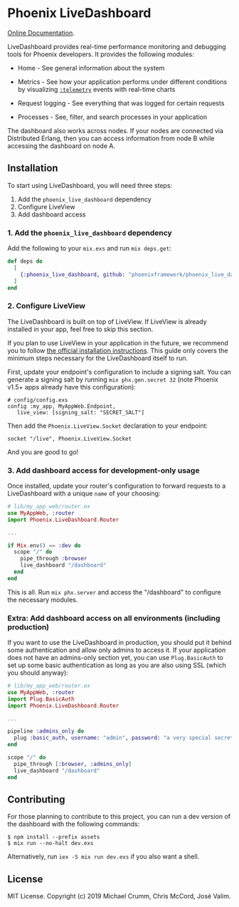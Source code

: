 # Phoenix LiveDashboard

[Online Documentation](https://hexdocs.pm/phoenix_live_dashboard).

<!-- MDOC !-->

LiveDashboard provides real-time performance monitoring and debugging tools for Phoenix developers. It provides the following modules:

  * Home - See general information about the system

  * Metrics - See how your application performs under different conditions by visualizing [`:telemetry`](https://hexdocs.pm/telemetry) events with real-time charts

  * Request logging - See everything that was logged for certain requests

  * Processes - See, filter, and search processes in your application

The dashboard also works across nodes. If your nodes are connected via Distributed Erlang, then you can access information from node B while accessing the dashboard on node A.

## Installation

To start using LiveDashboard, you will need three steps:

  1. Add the `phoenix_live_dashboard` dependency
  2. Configure LiveView
  3. Add dashboard access

### 1. Add the `phoenix_live_dashboard` dependency

Add the following to your `mix.exs` and run `mix deps.get`:

```elixir
def deps do
  [
    {:phoenix_live_dashboard, github: "phoenixframework/phoenix_live_dashboard"}
  ]
end
```

### 2. Configure LiveView

The LiveDashboard is built on top of LiveView. If LiveView is already installed in your app, feel free to skip this section.

If you plan to use LiveView in your application in the future, we recommend you to follow [the official installation instructions](https://hexdocs.pm/phoenix_live_view/installation.html).
This guide only covers the minimum steps necessary for the LiveDashboard itself to run.

First, update your endpoint's configuration to include a signing salt. You can generate a signing salt by running `mix phx.gen.secret 32` (note Phoenix v1.5+ apps already have this configuration):

    # config/config.exs
    config :my_app, MyAppWeb.Endpoint,
       live_view: [signing_salt: "SECRET_SALT"]

Then add the `Phoenix.LiveView.Socket` declaration to your endpoint:

    socket "/live", Phoenix.LiveView.Socket

And you are good to go!

### 3. Add dashboard access for development-only usage

Once installed, update your router's configuration to forward requests to a LiveDashboard with a unique `name` of your choosing:

```elixir
# lib/my_app_web/router.ex
use MyAppWeb, :router
import Phoenix.LiveDashboard.Router

...

if Mix.env() == :dev do
  scope "/" do
    pipe_through :browser
    live_dashboard "/dashboard"
  end
end
```

This is all. Run `mix phx.server` and access the "/dashboard" to configure the necessary modules.

### Extra: Add dashboard access on all environments (including production)

If you want to use the LiveDashboard in production, you should put it behind some authentication and allow only admins to access it. If your application does not have an admins-only section yet, you can use `Plug.BasicAuth` to set up some basic authentication as long as you are also using SSL (which you should anyway):

```elixir
# lib/my_app_web/router.ex
use MyAppWeb, :router
import Plug.BasicAuth
import Phoenix.LiveDashboard.Router

...

pipeline :admins_only do
  plug :basic_auth, username: "admin", password: "a very special secret"
end

scope "/" do
  pipe_through [:browser, :admins_only]
  live_dashboard "/dashboard"
end
```

<!-- MDOC !-->

## Contributing

For those planning to contribute to this project, you can run a dev version of the dashboard with the following commands:

    $ npm install --prefix assets
    $ mix run --no-halt dev.exs

Alternatively, run `iex -S mix run dev.exs` if you also want a shell.

## License

MIT License. Copyright (c) 2019 Michael Crumm, Chris McCord, José Valim.